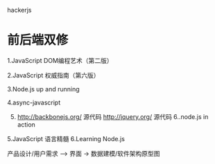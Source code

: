 hackerjs

前后端双修
========

1.JavaScript DOM编程艺术（第二版）

2.JavaScript 权威指南（第六版）

3.Node.js up and running

4.async-javascript

5. http://backbonejs.org/ 源代码
   http://jquery.org/ 源代码
6..node.js in action

5.JavaScript 语言精髓
6.Learning Node.js


产品设计/用户需求 –> 界面 → 数据建模/软件架构原型图

